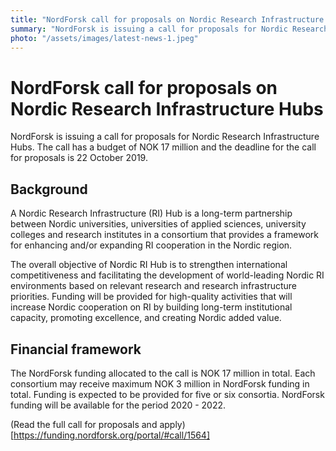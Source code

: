 ```yaml
---
title: "NordForsk call for proposals on Nordic Research Infrastructure Hubs"
summary: "NordForsk is issuing a call for proposals for Nordic Research Infrastructure Hubs. The call has a budget of NOK 17 million and the deadline for the call for proposals is 22 October 2019."
photo: "/assets/images/latest-news-1.jpeg"
---
```


NordForsk call for proposals on Nordic Research Infrastructure Hubs
===============================

NordForsk is issuing a call for proposals for Nordic Research Infrastructure Hubs. The call has a budget of NOK 17 million and the deadline for the call for proposals is 22 October 2019.

## Background

A Nordic Research Infrastructure (RI) Hub is a long-term partnership between Nordic universities, universities of applied sciences, university colleges and research institutes in a consortium that provides a framework for enhancing and/or expanding RI cooperation in the  Nordic region.

The overall objective of Nordic RI Hub is to strengthen international competitiveness and facilitating the development of world-leading Nordic RI environments based on relevant research and research infrastructure priorities. Funding will be provided for high-quality activities that will increase Nordic cooperation on RI by building long-term institutional capacity, promoting excellence, and creating Nordic added value.

## Financial framework

The NordForsk funding allocated to the call is NOK 17 million in total. Each consortium may receive maximum NOK 3 million in NordForsk funding in total. Funding is expected to be provided for five or six consortia. NordForsk funding will be available for the period 2020 - 2022.

(Read the full call for proposals and apply)[https://funding.nordforsk.org/portal/#call/1564]

